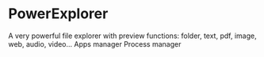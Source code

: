 # PowerExplorer
A very powerful file explorer with preview functions: folder, text, pdf, image, web, audio, video...
Apps manager
Process manager

